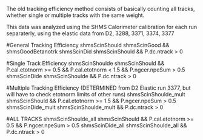 The old tracking efficiency method consists of basically counting all
tracks, whether single or multiple tracks with the same weight.

This data was analyzed using the SHMS Calorimeter calibration for each run separaterly, using the
elastic data from D2, 3288, 3371, 3374, 3377

#General Tracking Efficiency
shmsScinShould      shmsScinGood && shmsGoodBetanotrk 
shmsScinDid         shmsScinShould && P.dc.ntrack > 0

#Single Track Efficiency
shmsScinShoulde     shmsScinShould &&  P.cal.etotnorm >= 0.5 && P.cal.etotnorm < 1.5 && P.ngcer.npeSum > 0.5 
shmsScinDide        shmsScinShoulde && P.dc.ntrack > 0 


#Multiple Tracking Efficiency (DETERMINED from D2 Elastic run 3377, but will have to check etotnorm limits of other runs)
shmsScinShoulde_mult     shmsScinShould &&  P.cal.etotnorm >= 1.5  && P.ngcer.npeSum > 0.5 
shmsScinDide_mult        shmsScinShoulde_mult && P.dc.ntrack > 0 

#ALL TRACKS
shmsScinShoulde_all     shmsScinShould &&  P.cal.etotnorm >= 0.5  && P.ngcer.npeSum > 0.5 
shmsScinDide_all        shmsScinShoulde_all && P.dc.ntrack > 0 

